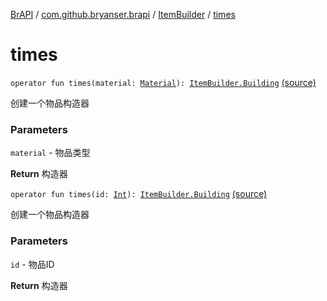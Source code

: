 [BrAPI](../../index.md) / [com.github.bryanser.brapi](../index.md) / [ItemBuilder](index.md) / [times](./times.md)

# times

`operator fun times(material: `[`Material`](https://hub.spigotmc.org/javadocs/spigot/org/bukkit/Material.html)`): `[`ItemBuilder.Building`](-building/index.md) [(source)](https://github.com/BryanSer/BrAPI/raw/ver-kotlin/src/main/kotlin/com/github/bryanser/brapi/ItemBuilder.kt#L36)

创建一个物品构造器

### Parameters

`material` - 物品类型

**Return**
构造器

`operator fun times(id: `[`Int`](https://kotlinlang.org/api/latest/jvm/stdlib/kotlin/-int/index.html)`): `[`ItemBuilder.Building`](-building/index.md) [(source)](https://github.com/BryanSer/BrAPI/raw/ver-kotlin/src/main/kotlin/com/github/bryanser/brapi/ItemBuilder.kt#L44)

创建一个物品构造器

### Parameters

`id` - 物品ID

**Return**
构造器

